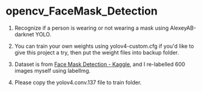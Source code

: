 # opencv_FaceMask_Detection
1. Recognize if a person is wearing or not wearing a mask using AlexeyAB-darknet YOLO.

2. You can train your own weights using yolov4-custom.cfg if you'd like to give this project a try, then put the weight files into backup folder.

3. Dataset is from <a href='https://www.kaggle.com/andrewmvd/face-mask-detection'>Face Mask Detection - Kaggle</a>, and I re-labelled 600 images myself using labelImg.

4. Please copy the yolov4.conv.137 file to train folder.

